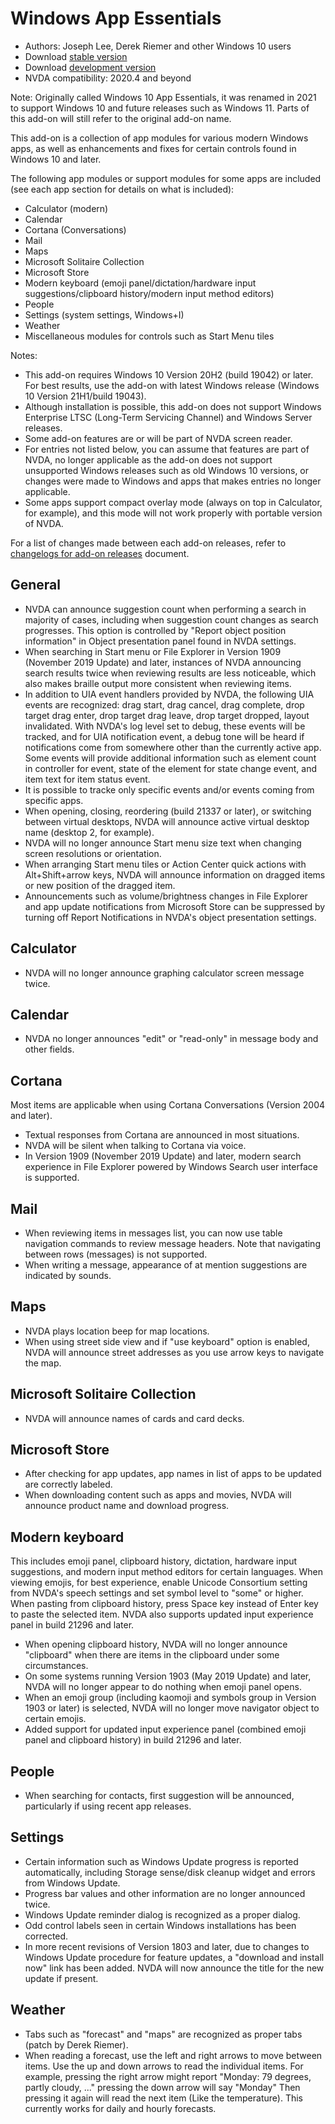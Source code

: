 # Windows App Essentials

* Authors: Joseph Lee, Derek Riemer and other Windows 10 users
* Download [stable version][1]
* Download [development version][2]
* NVDA compatibility: 2020.4 and beyond

Note: Originally called Windows 10 App Essentials, it was renamed in 2021 to support Windows 10 and future releases such as Windows 11. Parts of this add-on will still refer to the original add-on name.

This add-on is a collection of app modules for various modern Windows apps, as well as enhancements and fixes for certain controls found in Windows 10 and later.

The following app modules or support modules for some apps are included (see each app section for details on what is included):

* Calculator (modern)
* Calendar
* Cortana (Conversations)
* Mail
* Maps
* Microsoft Solitaire Collection
* Microsoft Store
* Modern keyboard (emoji panel/dictation/hardware input suggestions/clipboard history/modern input method editors)
* People
* Settings (system settings, Windows+I)
* Weather
* Miscellaneous modules for controls such as Start Menu tiles

Notes:

* This add-on requires Windows 10 Version 20H2 (build 19042) or later. For best results, use the add-on with latest Windows release (Windows 10 Version 21H1/build 19043).
* Although installation is possible, this add-on does not support Windows Enterprise LTSC (Long-Term Servicing Channel) and Windows Server releases.
* Some add-on features are or will be part of NVDA screen reader.
* For entries not listed below, you can assume that features are part of NVDA, no longer applicable as the add-on does not support unsupported Windows releases such as old Windows 10 versions, or changes were made to Windows and apps that makes entries no longer applicable.
* Some apps support compact overlay mode (always on top in Calculator, for example), and this mode will not work properly with portable version of NVDA.

For a list of changes made between each add-on releases, refer to [changelogs for add-on releases][3] document.

## General

* NVDA can announce suggestion count when performing a search in majority of cases, including when suggestion count changes as search progresses. This option is controlled by "Report object position information" in Object presentation panel found in NVDA settings.
* When searching in Start menu or File Explorer in Version 1909 (November 2019 Update) and later, instances of NVDA announcing search results twice when reviewing results are less noticeable, which also makes braille output more consistent when reviewing items.
* In addition to UIA event handlers provided by NVDA, the following UIA events are recognized: drag start, drag cancel, drag complete, drop target drag enter, drop target drag leave, drop target dropped, layout invalidated. With NVDA's log level set to debug, these events will be tracked, and for UIA notification event, a debug tone will be heard if notifications come from somewhere other than the currently active app. Some events will provide additional information such as element count in controller for event, state of the element for state change event, and item text for item status event.
* It is possible to tracke only specific events and/or events coming from specific apps.
* When opening, closing, reordering (build 21337 or later), or switching between virtual desktops, NVDA will announce active virtual desktop name (desktop 2, for example).
* NVDA will no longer announce Start menu size text when changing screen resolutions or orientation.
* When arranging Start menu tiles or Action Center quick actions with Alt+Shift+arrow keys, NVDA will announce information on dragged items or new position of the dragged item.
* Announcements such as volume/brightness changes in File Explorer and app update notifications from Microsoft Store can be suppressed by turning off Report Notifications in NVDA's object presentation settings.

## Calculator

* NVDA will no longer announce graphing calculator screen message twice.

## Calendar

* NVDA no longer announces "edit" or "read-only" in message body and other fields.

## Cortana

Most items are applicable when using Cortana Conversations (Version 2004 and later).

* Textual responses from Cortana are announced in most situations.
* NVDA will be silent when talking to Cortana via voice.
* In Version 1909 (November 2019 Update) and later, modern search experience in File Explorer powered by Windows Search user interface is supported.

## Mail

* When reviewing items in messages list, you can now use table navigation commands to review message headers. Note that navigating between rows (messages) is not supported.
* When writing a message, appearance of at mention suggestions are indicated by sounds.

## Maps

* NVDA plays location beep for map locations.
* When using street side view and if "use keyboard" option is enabled, NVDA will announce street addresses as you use arrow keys to navigate the map.

## Microsoft Solitaire Collection

* NVDA will announce names of cards and card decks.

## Microsoft Store

* After checking for app updates, app names in list of apps to be updated are correctly labeled.
* When downloading content such as apps and movies, NVDA will announce product name and download progress.

## Modern keyboard

This includes emoji panel, clipboard history, dictation, hardware input suggestions, and modern input method editors for certain languages. When viewing emojis, for best experience, enable Unicode Consortium setting from NVDA's speech settings and set symbol level to "some" or higher. When pasting from clipboard history, press Space key instead of Enter key to paste the selected item. NVDA also supports updated input experience panel in build 21296 and later.

* When opening clipboard history, NVDA will no longer announce "clipboard" when there are items in the clipboard under some circumstances.
* On some systems running Version 1903 (May 2019 Update) and later, NVDA will no longer appear to do nothing when emoji panel opens.
* When an emoji group (including kaomoji and symbols group in Version 1903 or later) is selected, NVDA will no longer move navigator object to certain emojis.
* Added support for updated input experience panel (combined emoji panel and clipboard history) in build 21296 and later.

## People

* When searching for contacts, first suggestion will be announced, particularly if using recent app releases.

## Settings

* Certain information such as Windows Update progress is reported automatically, including Storage sense/disk cleanup widget and errors from Windows Update.
* Progress bar values and other information are no longer announced twice.
* Windows Update reminder dialog is recognized as a proper dialog.
* Odd control labels seen in certain Windows installations has been corrected.
* In more recent revisions of Version 1803 and later, due to changes to Windows Update procedure for feature updates, a "download and install now" link has been added. NVDA will now announce the title for the new update if present.

## Weather

* Tabs such as "forecast" and "maps" are recognized as proper tabs (patch by Derek Riemer).
* When reading a forecast, use the left and right arrows to move between items. Use the up and down arrows to read the individual items. For example, pressing the right arrow might report "Monday: 79 degrees, partly cloudy, ..." pressing the down arrow will say "Monday" Then pressing it again will read the next item (Like the temperature). This currently works for daily and hourly forecasts.

[1]: https://addons.nvda-project.org/files/get.php?file=w10

[2]: https://addons.nvda-project.org/files/get.php?file=w10-dev

[3]: https://github.com/josephsl/wintenapps/wiki/w10changelog
